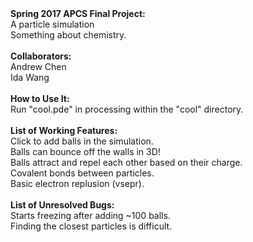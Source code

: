 <html>
  <strong>Spring 2017 APCS Final Project:</strong><br>
  A particle simulation<br>
  Something about chemistry.<br>
  <br>
  <strong>Collaborators:</strong><br>
  Andrew Chen<br>
  Ida Wang<br>
  <br>
  <strong>How to Use It:</strong><br>
  Run "cool.pde" in processing within the "cool" directory.<br>
  <br>
  <strong>List of Working Features:</strong><br>
  Click to add balls in the simulation.<br>
  Balls can bounce off the walls in 3D!<br>
  Balls attract and repel each other based on their charge.<br>
  Covalent bonds between particles.<br>
  Basic electron replusion (vsepr).<br>
  <br>
  <strong>List of Unresolved Bugs:</strong><br>
  Starts freezing after adding ~100 balls.<br>
  Finding the closest particles is difficult.<br>
</html>

